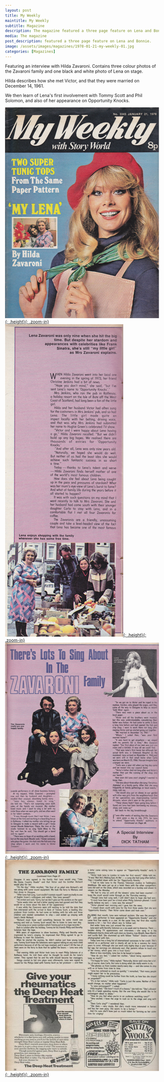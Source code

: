 ```yaml
---
layout: post
title: My Weekly
maintitle: My Weekly
subtitle: Magazine
description: The magazine featured a three page feature on Lena and Bonnie.
media: The magazine
post_description: featured a three page feature on Lena and Bonnie.
image: /assets/images/magazines/1978-01-21-my-weekly-01.jpg
categories: [Magazines]
---
```


Featuring an interview with Hilda Zavaroni. Contains three colour photos of the Zavaroni family and one black and white photo of Lena on stage.

Hilda describes how she met Victor, and that they were married on December 14, 1961.

We then learn of Lena's first involvement with Tommy Scott and Phil Solomon, and also of her appearance on Opportunity Knocks.

[![](/assets/images/magazines/1978-01-21-my-weekly-01.jpg){: .height}{: .zoom-in}](/assets/images/magazines/1978-01-21-my-weekly-01.jpg)
[![](/assets/images/magazines/1978-01-21-my-weekly-02.jpg){: .height}{: .zoom-in}](/assets/images/magazines/1978-01-21-my-weekly-02.jpg)
[![](/assets/images/magazines/1978-01-21-my-weekly-03.jpg){: .height}{: .zoom-in}](/assets/images/magazines/1978-01-21-my-weekly-03.jpg)
[![](/assets/images/magazines/1978-01-21-my-weekly-04.jpg){: .height}{: .zoom-in}](/assets/images/magazines/1978-01-21-my-weekly-04.jpg)

<style>
.height {width:auto; height:283.43px;}
</style>

